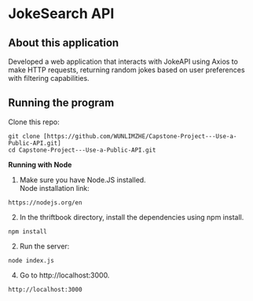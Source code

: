 # JokeSearch API

About this application
-------------------------------------------------------
Developed a web application that interacts with JokeAPI using Axios to make HTTP requests, returning random jokes based on user preferences with filtering capabilities.

Running the program
-------------------------------------------------------
Clone this repo:
```
git clone [https://github.com/WUNLIMZHE/Capstone-Project---Use-a-Public-API.git]
cd Capstone-Project---Use-a-Public-API.git
```
**Running with Node** <br/>
1. Make sure you have Node.JS installed.<br/>
Node installation link: <br/>
```
https://nodejs.org/en
```

2. In the thriftbook directory, install the dependencies using npm install.<br/>
```
npm install
```

2. Run the server:<br/>
```
node index.js
```

4. Go to http://localhost:3000.
```
http://localhost:3000
```
